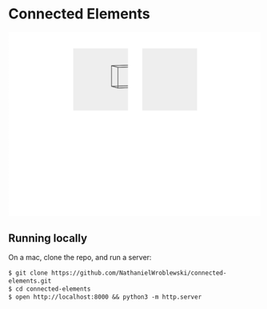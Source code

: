 Connected Elements
===

![Screenshot](https://raw.githubusercontent.com/NathanielWroblewski/connected-elements/master/public/images/screenshot.png)

Running locally
---

On a mac, clone the repo, and run a server:

```
$ git clone https://github.com/NathanielWroblewski/connected-elements.git
$ cd connected-elements
$ open http://localhost:8000 && python3 -m http.server
```
